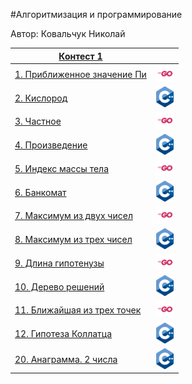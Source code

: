 #Алгоритмизация и программирование 

Автор: Ковальчук Николай 

|[Контест 1](https://contest.yandex.ru/contest/52142/problems/) |  |
| --- | :-: |
| [1. Приближенное значение Пи](./contest_01/01/main.go) | ![](./img/go.png) |
| [2. Кислород](./contest_01/02/main.cpp) | ![](./img/cpp.png) |
| [3. Частное](./contest_01/03/main.go) | ![](./img/go.png) |
| [4. Произведение](./contest_01/04/main.cpp) | ![](./img/cpp.png) |
| [5. Индекс массы тела](./contest_01/05/main.go) | ![](./img/go.png) |
| [6. Банкомат](./contest_01/06/main.cpp) | ![](./img/cpp.png) |
| [7. Максимум из двух чисел](./contest_01/07/main.go) | ![](./img/go.png) |
| [8. Максимум из трех чисел](./contest_01/08/main.cpp) | ![](./img/cpp.png) |
| [9. Длина гипотенузы](./contest_01/09/main.go) | ![](./img/go.png) |
| [10. Дерево решений](./contest_01/10/main.cpp) | ![](./img/cpp.png) |
| [11. Ближайшая из трех точек](./contest_01/11/main.go) | ![](./img/go.png) |
| [12. Гипотеза Коллатца](./contest_01/12/main.cpp) | ![](./img/cpp.png) |
| [20. Анаграмма. 2 числа](./contest_01/20/main.cpp) | ![](./img/cpp.png) |
